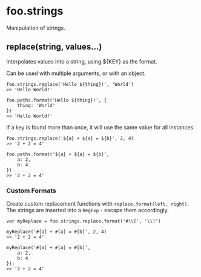 # foo.strings

Manipulation of strings.

## replace(string, values...)

Interpolates values into a string, using ${KEY} as the format.

Can be used with multiple arguments, or with an object.

    foo.strings.replace('Hello ${thing}!', 'World')
    >> 'Hello World!'

    foo.paths.format('Hello ${thing}!', {
        thing: 'World'
    })
    >> 'Hello World!'

If a key is found more than once, it will use the same value for all instances.

    foo.strings.replace('${a} + ${a} = ${b}', 2, 4)
    >> '2 + 2 = 4'

    foo.paths.format('${a} + ${a} = ${b}',
        a: 2,
        b: 4
    })
    >> '2 + 2 = 4'

### Custom Formats

Create custom replacement functions with `replace.format(left, right)`. The strings are inserted into a `RegExp` - escape them accordingly.

    var myReplace = foo.strings.replace.format('#\\[', '\\]')

    myReplace('#[a] + #[a] = #[b]', 2, 4)
    >> '2 + 2 = 4'

    myReplace('#[a] + #[a] = #[b]',
        a: 2,
        b: 4
    });
    >> '2 + 2 = 4'
